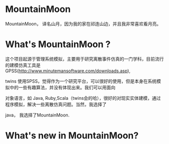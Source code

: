 MountainMoon
============

MountainMoon， 译名山月，因为我的家在祁连山边，并且我非常喜欢看月亮。


What's MountainMoon ?
============
这个项目起源于管理系统模拟，主要用于研究离散事件仿真的一门学科，目前流行的建模仿真工具是GPSS(http://www.minutemansoftware.com/downloads.asp),

twins 使用SPSS，觉得作为一个研究平台，可以很好的使用，但是本身在系统模拟中的一些有趣算法，并没有体现出来。我们可以用面向

对象语言，如 Java,   Ruby,Scala（twins会的哈），很好的对现实实体建模，通过程序模拟，解决一些离散仿真问题。当然，我选择了

java， 我选择了MountainMoon.

What's new in MountainMoon?
============
